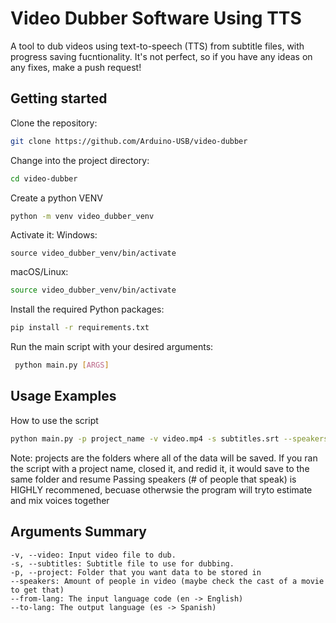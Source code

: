 # Video Dubber Software Using TTS

A tool to dub videos using text-to-speech (TTS) from subtitle files, with progress saving fucntionality. It's not perfect, so if you have any ideas on any fixes, make a push request!

## Getting started 

Clone the repository: 

```bash
git clone https://github.com/Arduino-USB/video-dubber 
```
Change into the project directory: 

```bash
cd video-dubber
```
Create a python VENV
```bash
python -m venv video_dubber_venv
```
Activate it:
Windows:
```batch
source video_dubber_venv/bin/activate
```
macOS/Linux:
```bash
source video_dubber_venv/bin/activate
```

Install the required Python packages: 
```bash
pip install -r requirements.txt 
```
Run the main script with your desired arguments:
```bash
 python main.py [ARGS] 
```
## Usage Examples 

How to use the script
``` bash
python main.py -p project_name -v video.mp4 -s subtitles.srt --speakers 50 --from_lang en --to_lang ar
```
Note: projects are the folders where all of the data will be saved. If you ran the script with a project name, closed it, and redid it, it would save to the same folder and resume
Passing speakers (# of people that speak) is HIGHLY recommened, becuase otherwsie the program will tryto estimate and mix voices together


## Arguments Summary
	-v, --video: Input video file to dub.
	-s, --subtitles: Subtitle file to use for dubbing. 
	-p, --project: Folder that you want data to be stored in
	--speakers: Amount of people in video (maybe check the cast of a movie to get that)
	--from-lang: The input language code (en -> English)
	--to-lang: The output language (es -> Spanish)
